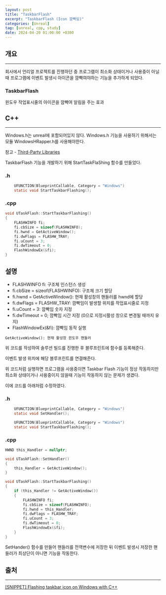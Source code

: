 ```yaml
---
layout: post
title: "TaskbarFlash"
excerpt: "TaskbarFlash (Icon 깜빡임)"
categories: [Unreal]
tag: [unreal, cpp, study]
date: 2024-04-20 01:00:00 +0300
---
```

## 개요

---

회사에서 언리얼 프로젝트를 진행하던 중 프로그램이 최소화 상태이거나 사용중이 아닐때 프로그램에 이벤트 발생시 아이콘을 깜빡여야하는 기능을 추가하게 되었다.

### TaskbarFlash
윈도우 작업표시줄의 아이콘을 깜빡여 알림을 주는 효과

## C++

---

Windows.h는 unreal에 포함되어있지 않다. Windows.h 기능을 사용하기 위해서는 모듈 WindowsHRapper.h를 사용해야한다.

참고 - [Third-Party Libraries](https://docs.unrealengine.com/4.27/en-US/ProductionPipelines/BuildTools/UnrealBuildTool/ThirdPartyLibraries/)

TaskbarFlash 기능을 개발하기 위해 StartTaskFlaShing 함수를 만들었다.

### .h

```h
    UFUNCTION(BlueprintCallable, Category = "Windows")
    static void StartTaskbarFlashing();
```

### .cpp
```c++
void UTaskFlash::StartTaskbarFlashing()
{
	FLASHWINFO fi;
	fi.cbSize = sizeof(FLASHWINFO);
	fi.hwnd = GetActiveWindow();
	fi.dwFlags = FLASHW_TRAY;
	fi.uCount = 3;
	fi.dwTimeout = 0;
	FlashWindowEx(&fi);
}
```

## 설명
- FLASHWINFO fi: 구조체 인스턴스 생성
- fi.cbSize = sizeof(FLASHWINFO): 구조체 크기 할당
- fi.hwnd = GetActiveWindow(): 현재 활성창의 핸들러를 hwnd에 할당
- fi.dwFlags = FLASHW_TRAY: 깜빡임이 발생할 위치를 작업표시줄로 지정
- fi.uCount = 3: 깜빡임 숫자 지정
- fi.dwTimeout = 0; 깜빡임 시간 지정 (0으로 지정시활성 창으로 변경될 때까지 유지)
- FlashWindowEx(&fi): 깜빡임 동작 실행

`GetActiveWindow(): 현재 활성창 윈도우 핸들러`

위 코드를 작성하여 솔루션 빌드를 진행한 후 블루프린트에 함수를 등록해준다.

이벤트 발생 위치에 해당 블루프린트를 연결해준다.

위 코드처럼 실행하면 프로그램을 사용중이면 Taskbar Flash 기능이 정상 작동하지만 최소화 상태이거나 사용중이지 않을때 기능이 작동하지 않는 문제가 생겼다.

이에 코드를 아래처럼 수정하였다.

### .h

```h
    UFUNCTION(BlueprintCallable, Category = "Windows")
    static void SetHandler();

    UFUNCTION(BlueprintCallable, Category = "Windows")
    static void StartTaskbarFlashing();
```

### .cpp
```c++
HWND this_Handler = nullptr;

void UTaskFlash::SetHandler()
{
	this_Handler = GetActiveWindow();
}

void UTaskFlash::StartTaskbarFlashing()
{
	if (this_Handler != GetActiveWindow())
    {
		FLASHWINFO fi;
		fi.cbSize = sizeof(FLASHWINFO);
		fi.hwnd = this_Handler;
		fi.dwFlags = FLASHW_TRAY;
		fi.uCount = 3;
		fi.dwTimeout = 0;
		FlashWindowEx(&fi);
	}
}
```

SetHander() 함수를 만들어 핸들러를 전역변수에 저장한 뒤 이벤트 발생시 저장한 핸들러가 최상단이 아니면 기능을 작동한다.

## 출처

---

[[SNIPPET] Flashing taskbar icon on Windows with C++](https://www.reddit.com/r/unrealengine/comments/qe84w6/snippet_flashing_taskbar_icon_on_windows_with_c/?rdt=54468)